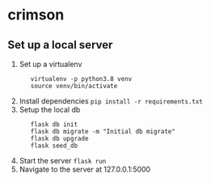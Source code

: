 # crimson

## Set up a local server
1. Set up a virtualenv
   ```
      virtualenv -p python3.8 venv
      source venv/bin/activate
   ```
1. Install dependencies
   `pip install -r requirements.txt`
1. Setup the local db
   ```
      flask db init
      flask db migrate -m "Initial db migrate"
      flask db upgrade
      flask seed_db
   ```
1. Start the server
   `flask run`
1. Navigate to the server at 127.0.0.1:5000
